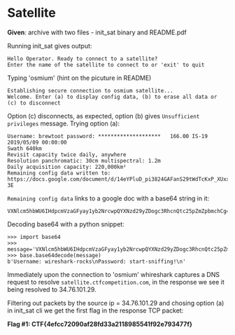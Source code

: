 # Satellite

**Given**: archive with two files - init_sat binary and README.pdf

Running init_sat gives output:
```
Hello Operator. Ready to connect to a satellite?
Enter the name of the satellite to connect to or 'exit' to quit
```
Typing 'osmium' (hint on the picuture in README)
```
Establishing secure connection to osmium satellite...
Welcome. Enter (a) to display config data, (b) to erase all data or (c) to disconnect
```
Option (c) disconnects, as expected, option (b) gives `Unsufficient privileges` message. Trying option (a):

```
Username: brewtoot password: ********************	166.00 IS-19 2019/05/09 00:00:00	
Swath 640km	
Revisit capacity twice daily, anywhere 
Resolution panchromatic: 30cm multispectral: 1.2m	
Daily acquisition capacity: 220,000km²	
Remaining config data written to: https://docs.google.com/document/d/14eYPluD_pi3824GAFanS29tWdTcKxP_XUxx7e303-3E
```
`Remaining config data` links to a google doc with a base64 string in it:
```
VXNlcm5hbWU6IHdpcmVzaGFyay1yb2NrcwpQYXNzd29yZDogc3RhcnQtc25pZmZpbmchCg==
```
Decoding base64 with a python snippet:
```
>>> import base64
>>> message='VXNlcm5hbWU6IHdpcmVzaGFyay1yb2NrcwpQYXNzd29yZDogc3RhcnQtc25pZmZpbmchCg=='
>>> base.base64decode(message)
b'Username: wireshark-rocks\nPassword: start-sniffing!\n'

``` 
Immediately upon the connection to 'osmium' whireshark captures a DNS request to resolve `satellite.ctfcompetition.com`, in the response we see it being resolved to 34.76.101.29.

Filtering out packets by the source ip = 34.76.101.29 and chosing option (a) in init_sat cli we get the first flag in the response TCP packet:

**Flag #1: CTF{4efcc72090af28fd33a2118985541f92e793477f}**
